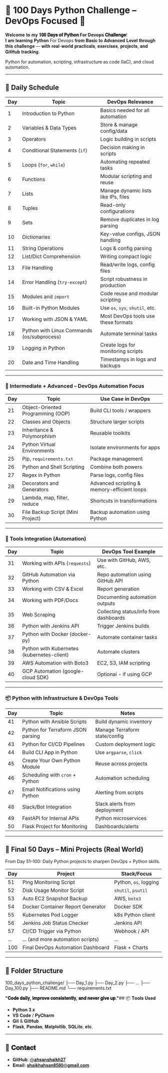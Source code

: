 # 🐍 100 Days Python Challenge – DevOps Focused 🚀

𝐖𝐞𝐥𝐜𝐨𝐦𝐞 𝐭𝐨 𝐦𝐲 **𝟏𝟎𝟎 𝐃𝐚𝐲𝐬 𝐨𝐟 𝐏𝐲𝐭𝐡𝐨𝐧 For Devops 𝐂𝐡𝐚𝐥𝐥𝐞𝐧𝐠𝐞**!  
𝐈 𝐚𝐦 𝐥𝐞𝐚𝐫𝐧𝐢𝐧𝐠 𝐏𝐲𝐭𝐡𝐨𝐧 For Devops  𝐟𝐫𝐨𝐦 𝐁𝐚𝐬𝐢𝐜 𝐭𝐨 𝐀𝐝𝐯𝐚𝐧𝐜𝐞𝐝 𝐋𝐞𝐯𝐞𝐥 𝐭𝐡𝐫𝐨𝐮𝐠𝐡 𝐭𝐡𝐢𝐬 𝐜𝐡𝐚𝐥𝐥𝐞𝐧𝐠𝐞 — 𝐰𝐢𝐭𝐡 𝐫𝐞𝐚𝐥-𝐰𝐨𝐫𝐥𝐝 𝐩𝐫𝐚𝐜𝐭𝐢𝐜𝐚𝐥𝐬, 𝐞𝐱𝐞𝐫𝐜𝐢𝐬𝐞𝐬, 𝐩𝐫𝐨𝐣𝐞𝐜𝐭𝐬, 𝐚𝐧𝐝 𝐆𝐢𝐭𝐇𝐮𝐛 𝐭𝐫𝐚𝐜𝐤𝐢𝐧𝐠.

Python for automation, scripting, infrastructure as code (IaC), and cloud automation.

---

## 📅 Daily Schedule

| Day | Topic                                | DevOps Relevance                                      |
|-----|--------------------------------------|--------------------------------------------------------|
| 1   | Introduction to Python               | Basics needed for all automation                      |
| 2   | Variables & Data Types               | Store & manage config/data                            |
| 3   | Operators                            | Logic building in scripts                             |
| 4   | Conditional Statements (`if`)        | Decision making in scripts                            |
| 5   | Loops (`for`, `while`)               | Automating repeated tasks                             |
| 6   | Functions                            | Modular scripting and reuse                           |
| 7   | Lists                                | Manage dynamic lists like IPs, files                  |
| 8   | Tuples                               | Read-only configurations                              |
| 9   | Sets                                 | Remove duplicates in log parsing                      |
| 10  | Dictionaries                         | Key-value configs, JSON handling                      |
| 11  | String Operations                    | Logs & config parsing                                 |
| 12  | List/Dict Comprehension              | Writing compact logic                                 |
| 13  | File Handling                        | Read/write logs, config files                         |
| 14  | Error Handling (`try-except`)        | Script robustness in production                       |
| 15  | Modules and `import`                 | Code reuse and modular scripting                      |
| 16  | Built-in Python Modules              | Use `os`, `sys`, `shutil`, etc.                       |
| 17  | Working with JSON & YAML             | Most DevOps tools use these formats                   |
| 18  | Python with Linux Commands (os/subprocess) | Automate terminal tasks                        |
| 19  | Logging in Python                    | Create logs for monitoring scripts                    |
| 20  | Date and Time Handling               | Timestamps in logs and backups                        |

---

### 🧠 Intermediate + Advanced – DevOps Automation Focus

| Day | Topic                                | Use Case in DevOps                                    |
|-----|--------------------------------------|--------------------------------------------------------|
| 21  | Object-Oriented Programming (OOP)    | Build CLI tools / wrappers                            |
| 22  | Classes and Objects                  | Structure larger scripts                              |
| 23  | Inheritance & Polymorphism           | Reusable toolkits                                     |
| 24  | Python Virtual Environments          | Isolate environments for apps                         |
| 25  | Pip, `requirements.txt`              | Package management                                    |
| 26  | Python and Shell Scripting           | Combine both powers                                   |
| 27  | Regex in Python                      | Parse logs, config files                              |
| 28  | Decorators and Generators            | Advanced scripting & memory-efficient loops           |
| 29  | Lambda, map, filter, reduce          | Shortcuts in transformations                         |
| 30  | File Backup Script (Mini Project)    | Backup automation using Python                        |

---

### 🧰 Tools Integration (Automation)

| Day | Topic                                | DevOps Tool Example                                   |
|-----|--------------------------------------|--------------------------------------------------------|
| 31  | Working with APIs (`requests`)       | Use with GitHub, AWS, etc.                            |
| 32  | GitHub Automation via Python         | Repo automation using GitHub API                      |
| 33  | Working with CSV & Excel             | Report generation                                     |
| 34  | Working with PDF/Docs                | Documenting automation outputs                        |
| 35  | Web Scraping                         | Collecting status/info from dashboards                |
| 36  | Python with Jenkins API              | Trigger Jenkins builds                                |
| 37  | Python with Docker (docker-py)       | Automate container tasks                              |
| 38  | Python with Kubernetes (kubernetes-client) | Automate clusters                              |
| 39  | AWS Automation with Boto3            | EC2, S3, IAM scripting                                |
| 40  | GCP Automation (google-cloud SDK)    | Optional - if using GCP                               |

---

### 📦 Python with Infrastructure & DevOps Tools

| Day | Topic                                | Notes                                                  |
|-----|--------------------------------------|--------------------------------------------------------|
| 41  | Python with Ansible Scripts          | Build dynamic inventory                                |
| 42  | Python for Terraform JSON parsing    | Manage Terraform state/config                         |
| 43  | Python for CI/CD Pipelines           | Custom deployment logic                                |
| 44  | Build CLI App in Python              | Use `argparse`, `click`                               |
| 45  | Create Your Own Python Module        | Reuse across projects                                  |
| 46  | Scheduling with `cron` + Python      | Automation scheduling                                  |
| 47  | Email Notifications using Python     | Alerting from scripts                                  |
| 48  | Slack/Bot Integration                | Slack alerts from deployment                          |
| 49  | FastAPI for Internal APIs            | Python microservices                                   |
| 50  | Flask Project for Monitoring         | Dashboards/alerts                                      |

---

## 🚀 Final 50 Days – Mini Projects (Real World)

From Day 51–100: Daily Python projects to sharpen DevOps + Python skills.

| Day  | Project                                       | Stack/Focus                        |
|------|-----------------------------------------------|------------------------------------|
| 51   | Ping Monitoring Script                        | Python, `os`, logging              |
| 52   | Disk Usage Monitor Script                     | `shutil`, `psutil`                 |
| 53   | Auto EC2 Snapshot Backup                      | AWS, `boto3`                       |
| 54   | Docker Container Report Generator             | Docker SDK                         |
| 55   | Kubernetes Pod Logger                         | k8s Python client                  |
| 56   | Jenkins Job Status Checker                    | Jenkins API                        |
| 57   | CI/CD Trigger via Python                      | Webhook / API                      |
| ...  | ... (and more automation scripts)             | ...                                |
| 100  | Final DevOps Automation Dashboard             | Flask + Charts                     |

---

## 🧾 Folder Structure
100_days_python_challenge/ ├── Day_1.py ├── Day_2.py ├── ... ├── Day_100.py ├── README.md └── requirements.txt


 **"𝐂𝐨𝐝𝐞 𝐝𝐚𝐢𝐥𝐲, 𝐢𝐦𝐩𝐫𝐨𝐯𝐞 𝐜𝐨𝐧𝐬𝐢𝐬𝐭𝐞𝐧𝐭𝐥𝐲, 𝐚𝐧𝐝 𝐧𝐞𝐯𝐞𝐫 𝐠𝐢𝐯𝐞 𝐮𝐩."**## 📦 𝐓𝐨𝐨𝐥𝐬 𝐔𝐬𝐞𝐝

- 𝐏𝐲𝐭𝐡𝐨𝐧 𝟑.𝐱
- 𝐕𝐒 𝐂𝐨𝐝𝐞 / 𝐏𝐲𝐂𝐡𝐚𝐫𝐦
- 𝐆𝐢𝐭 & 𝐆𝐢𝐭𝐇𝐮𝐛
- 𝐅𝐥𝐚𝐬𝐤, 𝐏𝐚𝐧𝐝𝐚𝐬, 𝐌𝐚𝐭𝐩𝐥𝐨𝐭𝐥𝐢𝐛, 𝐒𝐐𝐋𝐢𝐭𝐞, 𝐞𝐭𝐜.

---

## 📧 𝐂𝐨𝐧𝐭𝐚𝐜𝐭

- 𝐆𝐢𝐭𝐇𝐮𝐛: [@𝐚𝐡𝐬𝐚𝐧𝐬𝐡𝐚𝐢𝐤𝐡𝟐𝟕](𝐡𝐭𝐭𝐩𝐬://𝐠𝐢𝐭𝐡𝐮𝐛.𝐜𝐨𝐦/𝐚𝐡𝐬𝐚𝐧𝐬𝐡𝐚𝐢𝐤𝐡𝟐𝟕)
- 𝐄𝐦𝐚𝐢𝐥: 𝐬𝐡𝐚𝐢𝐤𝐡𝐚𝐡𝐬𝐚𝐧𝟖𝟓𝟖𝟎@𝐠𝐦𝐚𝐢𝐥.𝐜𝐨𝐦


